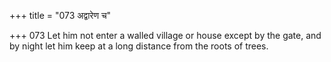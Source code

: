 +++
title = "073 अद्वारेण च"

+++
073	Let him not enter a walled village or house except by the gate, and by night let him keep at a long distance from the roots of trees.